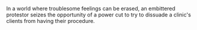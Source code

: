 In a world where troublesome feelings can be erased, an embittered protestor seizes the opportunity of a power cut to try to dissuade a clinic's clients from having their procedure.